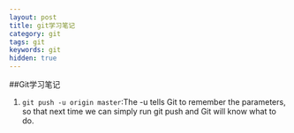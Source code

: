 ```yaml
---
layout: post
title: git学习笔记
category: git
tags: git
keywords: git
hidden: true
---
```


##Git学习笔记
1. `git push -u origin master`:The -u tells Git to remember the parameters, so that next time we can simply run git push and Git will know what to do.
